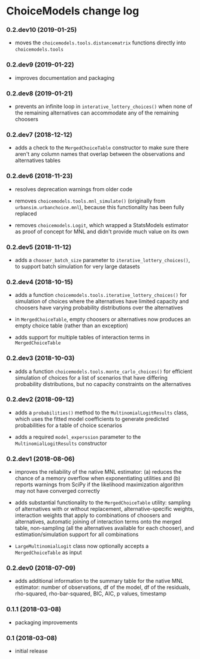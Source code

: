 # ChoiceModels change log

### 0.2.dev10 (2019-01-25)

- moves the `choicemodels.tools.distancematrix` functions directly into `choicemodels.tools`

### 0.2.dev9 (2019-01-22)

- improves documentation and packaging

### 0.2.dev8 (2019-01-21)

- prevents an infinite loop in `interative_lottery_choices()` when none of the remaining alternatives can accommodate any of the remaining choosers

### 0.2.dev7 (2018-12-12)

- adds a check to the `MergedChoiceTable` constructor to make sure there aren't any column names that overlap between the observations and alternatives tables

### 0.2.dev6 (2018-11-23)

- resolves deprecation warnings from older code

- removes `choicemodels.tools.mnl_simulate()` (originally from `urbansim.urbanchoice.mnl`), because this functionality has been fully replaced

- removes `choicemodels.Logit`, which wrapped a StatsModels estimator as proof of concept for MNL and didn't provide much value on its own

### 0.2.dev5 (2018-11-12)

- adds a `chooser_batch_size` parameter to `iterative_lottery_choices()`, to support batch simulation for very large datasets

### 0.2.dev4 (2018-10-15)

- adds a function `choicemodels.tools.iterative_lottery_choices()` for simulation of choices where the alternatives have limited capacity and choosers have varying probability distributions over the alternatives

- in `MergedChoiceTable`, empty choosers or alternatives now produces an empty choice table (rather than an exception)

- adds support for multiple tables of interaction terms in `MergedChoiceTable`

### 0.2.dev3 (2018-10-03)

- adds a function `choicemodels.tools.monte_carlo_choices()` for efficient simulation of choices for a list of scenarios that have differing probability distributions, but no capacity constraints on the alternatives

### 0.2.dev2 (2018-09-12)

- adds a `probabilities()` method to the `MultinomialLogitResults` class, which uses the fitted model coefficients to generate predicted probabilities for a table of choice scenarios

- adds a required `model_experssion` parameter to the `MultinomialLogitResults` constructor

### 0.2.dev1 (2018-08-06)

- improves the reliability of the native MNL estimator: (a) reduces the chance of a memory overflow when exponentiating utilities and (b) reports warnings from SciPy if the likelihood maximization algorithm may not have converged correctly

- adds substantial functionality to the `MergedChoiceTable` utility: sampling of alternatives with or without replacement, alternative-specific weights, interaction weights that apply to combinations of choosers and alternatives, automatic joining of interaction terms onto the merged table, non-sampling (all the alternatives available for each chooser), and estimation/simulation support for all combinations

- `LargeMultinomialLogit` class now optionally accepts a `MergedChoiceTable` as input

### 0.2.dev0 (2018-07-09)

- adds additional information to the summary table for the native MNL estimator: number of observations, df of the model, df of the residuals, rho-squared, rho-bar-squared, BIC, AIC, p values, timestamp

### 0.1.1 (2018-03-08)

- packaging improvements

### 0.1 (2018-03-08)

- initial release